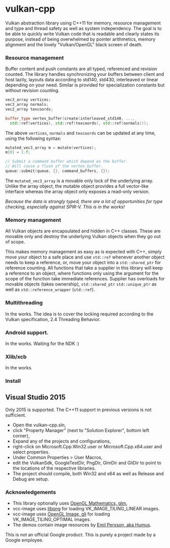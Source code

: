 # vulkan-cpp

Vulkan abstraction library using C++11 for memory, resource management and type and thread safety as well as system independency.
The goal is to be able to quickly write Vulkan code that is readable and clearly states its purpose, instead of being overwhelmed by pointer arithmetics, memory alignment and the lovely "Vulkan/OpenGL" black screen of death.

### Resource management

Buffer content and push constants are all typed, referenced and revision counted. The library handles synchronizing your buffers between client and host lazily,
layouts data according to std140, std430, interleaved or linear depending on your need. Similar is provided for specialization constants but without revision counting.

```C++
vec3_array vertices;
vec3_array normals;
vec2_array texcoords;

buffer_type vertex_buffer(create(interleaved_std140, ...,
  std::ref(vertices), std::ref(texcoords), std::ref(normals)));
```

The above `vertices`, `normals` and `texcoords` can be updated at any time, using the following syntax:
```C++
mutated_vec3_array m = mutate(vertices);
m[0] = 1.f;

// Submit a command buffer which depend on the buffer.
// Will cause a flush of the vertex_buffer.
queue::submit(queue, {}, command_buffers, {});
```

The `mutated_vec3_array` is a movable only lock of the underlying array. Unlike the array object, the mutable object provides a full vector-like
interface whereas the array object only exposes a read-only version.

*Because the data is strongly typed, there are a lot of opportunities for type checking, especially against SPIR-V. This is in the works!*

### Memory management
All Vulkan objects are encapsulated and hidden in C++ classes. These are movable only and destroy the underlying Vulkan objects when they go out of scope.

This makes memory management as easy as is expected with C++, simply move your object to a safe place and use `std::ref` whenever another object
needs to keep a reference, or, move your object into a `std::shared_ptr` for reference counting. All functions that take a supplier<T> in this library
will keep a reference to an object, where functions only using the argument for the scope of the function take immediate references. Supplier has overloads for movable objects (takes ownership), `std::shared_ptr` `std::unique_ptr`
as well as `std::reference_wrapper` (`std::ref`).

### Multithreading
In the works. The idea is to cover the locking required according to the Vulkan specification, 2.4 Threading Behavior.

### Android support.
In the works. Waiting for the NDK :)

### Xlib/xcb
In the works.

### Install
## Visual Studio 2015
Only 2015 is supported. The C++11 support in previous versions is not sufficient.
* Open the vulkan-cpp.sln,
* click "Property Manager" (next to "Solution Explorer", bottom left corner),
* Expand any of the projects and configurations,
* right-click on Microsoft.Cpp.Win32.user or Microsoft.Cpp.x64.user and select properties.
* Under Common Properties > User Macros,
* edit the VulkanSdk, GoogleTestDir, PngDir, GlmDir and GliDir to point to the locations of the respective libraries.
* The project should compile, both Win32 and x64 as well as Release and Debug are setup.

### Acknowledgements
* This library optionally uses [OpenGL Mathematics, glm.](http://glm.g-truc.net/0.9.7/index.html)
* vcc-image uses [libpng](http://www.libpng.org/) for loading VK_IMAGE_TILING_LINEAR images.
* vcc-image uses [OpenGL Image, gli](http://gli.g-truc.net/) for loading VK_IMAGE_TILING_OPTIMAL images.
* The demos contain image resources by [Emil Persson, aka Humus](http://www.humus.name).

This is not an official Google product.
This is purely a project made by a Google employee.
